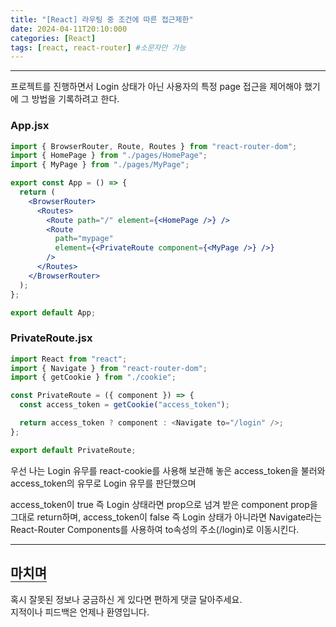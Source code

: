 ```yaml
---
title: "[React] 라우팅 중 조건에 따른 접근제한"
date: 2024-04-11T20:10:000
categories: [React]
tags: [react, react-router] #소문자만 가능
---
```


---

<p>프로젝트를 진행하면서 Login 상태가 아닌 사용자의 특정 page 접근을 제어해야 했기에 그 방법을 기록하려고 한다.</p>

### App.jsx

```jsx
import { BrowserRouter, Route, Routes } from "react-router-dom";
import { HomePage } from "./pages/HomePage";
import { MyPage } from "./pages/MyPage";

export const App = () => {
  return (
    <BrowserRouter>
      <Routes>
        <Route path="/" element={<HomePage />} />
        <Route
          path="mypage"
          element={<PrivateRoute component={<MyPage />} />}
        />
      </Routes>
    </BrowserRouter>
  );
};

export default App;
```

### PrivateRoute.jsx

```jsx
import React from "react";
import { Navigate } from "react-router-dom";
import { getCookie } from "./cookie";

const PrivateRoute = ({ component }) => {
  const access_token = getCookie("access_token");

  return access_token ? component : <Navigate to="/login" />;
};

export default PrivateRoute;
```

<P>우선 나는 Login 유무를 react-cookie를 사용해 보관해 놓은 access_token을 불러와 access_token의 유무로 Login 유무를 판단했으며</P>

<P>access_token이 true 즉 Login 상태라면 prop으로 넘겨 받은 component prop을 그대로 return하며, access_token이 false 즉 Login 상태가 아니라면 Navigate라는 React-Router Components를 사용하여 to속성의 주소(/login)로 이동시킨다.</P>

---

## <b style="border-bottom:2px solid gray"><b>마치며</b></b>

<P>혹시 잘못된 정보나 궁금하신 게 있다면 편하게 댓글 달아주세요.<br/>
지적이나 피드백은 언제나 환영입니다.</p>
